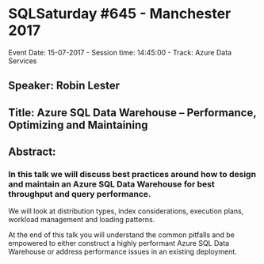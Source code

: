 # SQLSaturday #645 - Manchester 2017
Event Date: 15-07-2017 - Session time: 14:45:00 - Track: Azure Data Services
## Speaker: Robin Lester
## Title: Azure SQL Data Warehouse – Performance, Optimizing and Maintaining
## Abstract:
### In this talk we will discuss best practices around how to design and maintain an Azure SQL Data Warehouse for best throughput and query performance.

We will look at distribution types, index considerations, execution plans, workload management and loading patterns.

At the end of this talk you will understand the common pitfalls and be empowered to either construct a highly performant Azure SQL Data Warehouse or address performance issues in an existing deployment.
